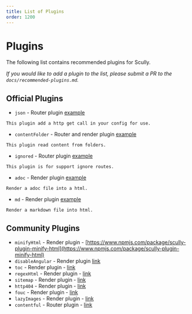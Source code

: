 ```yaml
---
title: List of Plugins
order: 1200
---
```


# Plugins

The following list contains recommended plugins for Scully.

_If you would like to add a plugin to the list, please submit a PR to the `docs/recommended-plugins.md`._

## Official Plugins

- `json` - Router plugin [example](/scully.sampleBlog.config.js)

```
This plugin add a http get call in your config for use.
```

- `contentFolder` - Router and render plugin [example](/scully.sampleBlog.config.js)

```
This plugin read content from folders.
```

- `ignored` - Router plugin [example](/scully.sampleBlog.config.js)

```
This plugin is for support ignore routes.
```

- `adoc` - Render plugin [example](/scully.sampleBlog.config.js)

```
Render a adoc file into a html.
```

- `md` - Render plugin [example](/scully.sampleBlog.config.js)

```
Render a markdown file into html.
```

## Community Plugins

- `minifyHtml` - Render plugin - [https://www.npmjs.com/package/scully-plugin-minify-html](https://www.npmjs.com/package/scully-plugin-minify-html)
- `disableAngular` - Render plugin [link](https://www.npmjs.com/package/scully-plugin-disable-angular)
- `toc` - Render plugin - [link](https://www.npmjs.com/package/scully-plugin-toc)
- `regexHtml` - Render plugin - [link](https://www.npmjs.com/package/@gammastream/scully-plugin-regex)
- `sitemap` - Render plugin - [link](https://www.npmjs.com/package/@gammastream/scully-plugin-sitemap)
- `http404` - Render plugin - [link](https://www.npmjs.com/package/@gammastream/scully-plugin-http404)
- `fouc` - Render plugin - [link](https://www.npmjs.com/package/@notiz/scully-plugin-fouc)
- `lazyImages` - Render plugin - [link](https://www.npmjs.com/package/@notiz/scully-plugin-lazy-images)
- `contentful` - Router plugin - [link](https://www.npmjs.com/package/scully-plugin-contentful)
